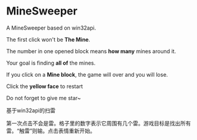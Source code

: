 # MineSweeper

A MineSweeper based on win32api. 

The first click won't be **The Mine**.

The number in one opened block means **how many** mines around it.

Your goal is finding **all of** the mines.

If you click on a **Mine block**, the game will over and you will lose.

Click the **yellow face** to restart

Do not forget to give me star~

基于win32api的扫雷

第一次点击不会是雷。格子里的数字表示它周围有几个雷。游戏目标是找出所有雷。“触雷”则输。点击表情重新开始。
